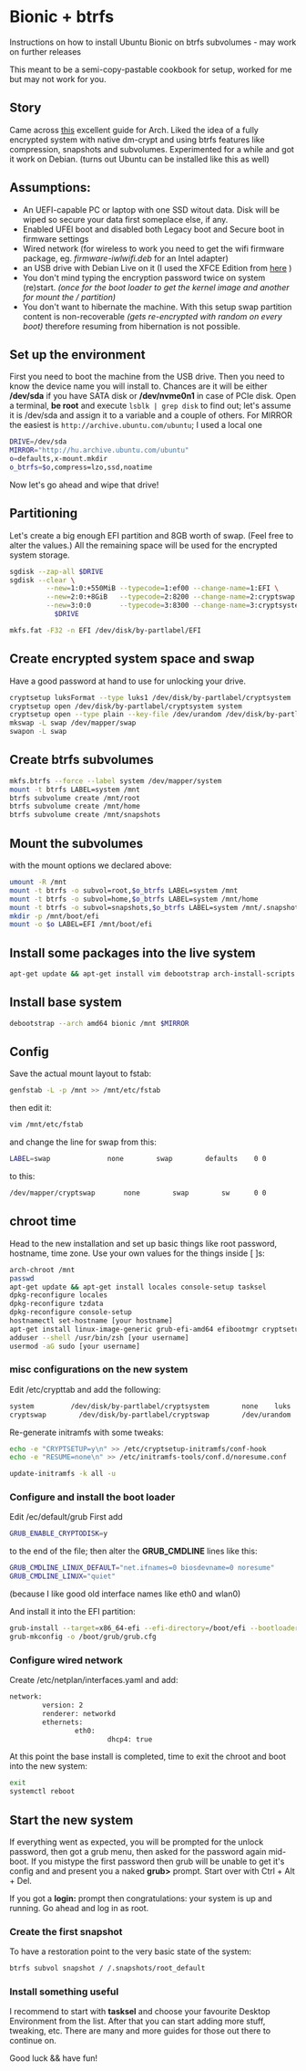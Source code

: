 # Bionic + btrfs
Instructions on how to install Ubuntu Bionic on btrfs subvolumes - may work on further releases

This meant to be a semi-copy-pastable cookbook for setup, worked for me but may not work for you. 

## Story
Came across [this](https://wiki.archlinux.org/index.php/User:Altercation/Bullet_Proof_Arch_Install) excellent guide for Arch. Liked the idea of a fully encrypted system with native dm-crypt and using btrfs features like compression, snapshots and subvolumes. Experimented for a while and got it work on Debian. (turns out Ubuntu can be installed like this as well)

## Assumptions:
- An UEFI-capable PC or laptop with one SSD witout data. Disk will be wiped so secure your data first someplace else, if any.
- Enabled UFEI boot and disabled both Legacy boot and Secure boot in firmware settings
- Wired network (for wireless to work you need to get the wifi firmware package, eg. *firmware-iwlwifi.deb* for an Intel adapter)
- an USB drive with Debian Live on it (I used the XFCE Edition from [here](https://cdimage.debian.org/debian-cd/current-live/amd64/iso-hybrid/) )
- You don't mind typing the encryption password twice on system (re)start. *(once for the boot loader to get the kernel image and another for mount the / partition)* 
- You don't want to hibernate the machine. With this setup swap partition content is non-recoverable *(gets re-encrypted with random on every boot)* therefore resuming from hibernation is not possible.

## Set up the environment
First you need to boot the machine from the USB drive. 
Then you need to know the device name you will install to. Chances are it will be either **/dev/sda** if you have SATA disk or **/dev/nvme0n1** in case of PCIe disk.
Open a terminal, **be root** and execute 
`lsblk | grep disk`
to find out; let's assume it is /dev/sda and assign it to a variable and a couple of others.
For MIRROR the easiest is `http://archive.ubuntu.com/ubuntu`; I used a local one
```bash
DRIVE=/dev/sda
MIRROR="http://hu.archive.ubuntu.com/ubuntu"
o=defaults,x-mount.mkdir
o_btrfs=$o,compress=lzo,ssd,noatime
```
Now let's go ahead and wipe that drive!

## Partitioning
Let's create a big enough EFI partition and 8GB worth of swap. (Feel free to alter the values.) All the remaining space will be used for the encrypted system storage. 
```bash
sgdisk --zap-all $DRIVE
sgdisk --clear \
         --new=1:0:+550MiB --typecode=1:ef00 --change-name=1:EFI \
         --new=2:0:+8GiB   --typecode=2:8200 --change-name=2:cryptswap \
         --new=3:0:0       --typecode=3:8300 --change-name=3:cryptsystem \
           $DRIVE

mkfs.fat -F32 -n EFI /dev/disk/by-partlabel/EFI
```

## Create encrypted system space and swap
Have a good password at hand to use for unlocking your drive. 
```bash
cryptsetup luksFormat --type luks1 /dev/disk/by-partlabel/cryptsystem
cryptsetup open /dev/disk/by-partlabel/cryptsystem system
cryptsetup open --type plain --key-file /dev/urandom /dev/disk/by-partlabel/cryptswap swap
mkswap -L swap /dev/mapper/swap
swapon -L swap
```
## Create btrfs subvolumes
```bash
mkfs.btrfs --force --label system /dev/mapper/system
mount -t btrfs LABEL=system /mnt
btrfs subvolume create /mnt/root
btrfs subvolume create /mnt/home
btrfs subvolume create /mnt/snapshots
```
## Mount the subvolumes
with the mount options we declared above:
```bash
umount -R /mnt
mount -t btrfs -o subvol=root,$o_btrfs LABEL=system /mnt
mount -t btrfs -o subvol=home,$o_btrfs LABEL=system /mnt/home
mount -t btrfs -o subvol=snapshots,$o_btrfs LABEL=system /mnt/.snapshots
mkdir -p /mnt/boot/efi
mount -o $o LABEL=EFI /mnt/boot/efi
```
## Install some packages into the live system
```bash
apt-get update && apt-get install vim debootstrap arch-install-scripts
```

## Install base system
```bash
debootstrap --arch amd64 bionic /mnt $MIRROR
```

## Config
Save the actual mount layout to fstab:
```bash
genfstab -L -p /mnt >> /mnt/etc/fstab
```
then edit it:
```bash
vim /mnt/etc/fstab
```
and change the line for swap from this: 
```bash
LABEL=swap          	none      	swap      	defaults  	0 0
```
to this:
```bash
/dev/mapper/cryptswap    	none      	swap      	sw  	0 0
```

## chroot time
Head to the new installation and set up basic things like root password, hostname, time zone. 
Use your own values for the things inside [ ]s: 
```bash
arch-chroot /mnt
passwd
apt-get update && apt-get install locales console-setup tasksel
dpkg-reconfigure locales
dpkg-reconfigure tzdata
dpkg-reconfigure console-setup 
hostnamectl set-hostname [your hostname]
apt-get install linux-image-generic grub-efi-amd64 efibootmgr cryptsetup btrfs-progs sudo vim zsh
adduser --shell /usr/bin/zsh [your username]
usermod -aG sudo [your username]
```
### misc configurations on the new system
Edit /etc/crypttab and add the following:
```bash
system         /dev/disk/by-partlabel/cryptsystem        none    luks
cryptswap        /dev/disk/by-partlabel/cryptswap        /dev/urandom        swap,offset=2048,cipher=aes-xts-plain64,size=256
```

Re-generate initramfs with some tweaks:
```bash
echo -e "CRYPTSETUP=y\n" >> /etc/cryptsetup-initramfs/conf-hook
echo -e "RESUME=none\n" >> /etc/initramfs-tools/conf.d/noresume.conf

update-initramfs -k all -u
```

### Configure and install the boot loader
Edit /ec/default/grub
First add
``` bash
GRUB_ENABLE_CRYPTODISK=y
```
to the end of the file; then alter the **GRUB_CMDLINE** lines like this:
``` bash
GRUB_CMDLINE_LINUX_DEFAULT="net.ifnames=0 biosdevname=0 noresume"
GRUB_CMDLINE_LINUX="quiet"
```
(because I like good old interface names like eth0 and wlan0)

And install it into the EFI partition:
``` bash
grub-install --target=x86_64-efi --efi-directory=/boot/efi --bootloader-id=ubuntu --recheck --debug
grub-mkconfig -o /boot/grub/grub.cfg
```

### Configure wired network
Create /etc/netplan/interfaces.yaml and add:
```bash
network:
        version: 2
        renderer: networkd
        ethernets:
                eth0:
                        dhcp4: true
```

At this point the base install is completed, time to exit the chroot and boot into the new system:
```bash
exit
systemctl reboot
```

## Start the new system
If everything went as expected, you will be prompted for the unlock password, then got a grub menu, then asked for the password again mid-boot.
If you mistype the first password then grub will be unable to get it's config and and present you a naked **grub>** prompt.
Start over with Ctrl + Alt + Del.

If you got a **login:** prompt then congratulations: your system is up and running. Go ahead and log in as root.

### Create the first snapshot
To have a restoration point to the very basic state of the system:
```bash
btrfs subvol snapshot / /.snapshots/root_default
```

### Install something useful
I recommend to start with **tasksel** and choose your favourite Desktop Environment from the list.
After that you can start adding more stuff, tweaking, etc. There are many and more guides for those out there to continue on.

Good luck && have fun!
